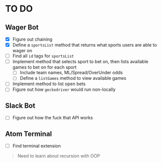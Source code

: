 # TO DO
## Wager Bot
- [x] Figure out chaining
- [x] Define a `sportsList` method that returns what sports users are able to wager on
- [ ] Find all `id` tags for `sportsList`
- [ ] Implement method that selects sport to bet on, then lists available games to bet on for each sport
    - [ ] Include team names, ML/Spread/OverUnder odds
    - [ ] Define a `listGames` method to view available games
- [ ] Implement method to list open bets
- [ ] Figure out how `geckodriver` would run non-locally

## Slack Bot
- [ ] Figure out how the fuck that API works

## Atom Terminal
- [ ] Find terminal extension
> Need to learn about recursion with OOP

